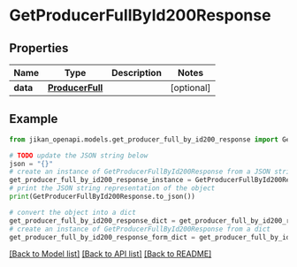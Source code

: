 # GetProducerFullById200Response


## Properties

Name | Type | Description | Notes
------------ | ------------- | ------------- | -------------
**data** | [**ProducerFull**](ProducerFull.md) |  | [optional] 

## Example

```python
from jikan_openapi.models.get_producer_full_by_id200_response import GetProducerFullById200Response

# TODO update the JSON string below
json = "{}"
# create an instance of GetProducerFullById200Response from a JSON string
get_producer_full_by_id200_response_instance = GetProducerFullById200Response.from_json(json)
# print the JSON string representation of the object
print(GetProducerFullById200Response.to_json())

# convert the object into a dict
get_producer_full_by_id200_response_dict = get_producer_full_by_id200_response_instance.to_dict()
# create an instance of GetProducerFullById200Response from a dict
get_producer_full_by_id200_response_form_dict = get_producer_full_by_id200_response.from_dict(get_producer_full_by_id200_response_dict)
```
[[Back to Model list]](../README.md#documentation-for-models) [[Back to API list]](../README.md#documentation-for-api-endpoints) [[Back to README]](../README.md)


